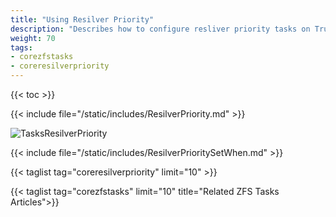 ```yaml
---
title: "Using Resilver Priority"
description: "Describes how to configure resliver priority tasks on TrueNAS CORE."
weight: 70
tags:
- corezfstasks
- coreresilverpriority
---
```


{{< toc >}}

{{< include file="/static/includes/ResilverPriority.md" >}}

![TasksResilverPriority](/images/CORE/12.0/TasksResilverPriority.png "Scheduling Resilver Priority Times")

{{< include file="/static/includes/ResilverPrioritySetWhen.md" >}}

{{< taglist tag="coreresilverpriority" limit="10" >}}

{{< taglist tag="corezfstasks" limit="10" title="Related ZFS Tasks Articles">}}
